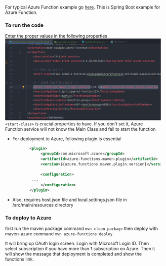 For typical Azure Function example go [here](https://github.com/allthatjava/azure-function-example-in-java).
This is Spring Boot example for Azure Function.

### To run the code
Enter the proper values in the following properties
![img/maven_config.png](img/maven_config1.png)
`<start-class>` is crucial properties to have. If you don't set it, Azure Function service will not know the Main Class and fail to start the function  

* For deployment to Azure, following plugin is essential
```xml
           <plugin>
                <groupId>com.microsoft.azure</groupId>
                <artifactId>azure-functions-maven-plugin</artifactId>
                <version>${azure.functions.maven.plugin.version}</version>

                <configuration>
            ...
                </configuration>
           </plugin>
```
* Also, requires host.json file and local.settings.json file in /src/main/resources directory

### To deploy to Azure
first run the maven package command
`mvn clean package`
then deploy with maven-azure command
`mvn azure-functions:deploy`

It will bring up OAuth login screen. Login with Microsoft Login ID.
Then select subscription if you have more than 1 subscription on Azure.
Then it will show the message that deployment is completed and show the functions link.

